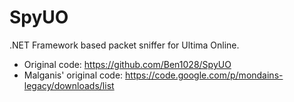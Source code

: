 SpyUO
=====

.NET Framework based packet sniffer for Ultima Online.

+ Original code: https://github.com/Ben1028/SpyUO
+ Malganis' original code: https://code.google.com/p/mondains-legacy/downloads/list
